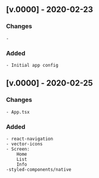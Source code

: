 ## [v.0000] - 2020-02-23

### Changes

    - 

### Added

    - Initial app config



## [v.0000] - 2020-02-25

### Changes

    - App.tsx

### Added

    - react-navigation
    - vector-icons
    - Screen:
        Home
        List
        Info
    -styled-components/native
